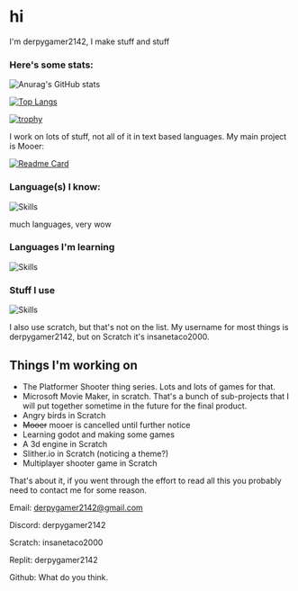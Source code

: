 # hi

I'm derpygamer2142, I make stuff and stuff
### Here's some stats:

![Anurag's GitHub stats](https://github-readme-stats.vercel.app/api?username=derpygamer2142&show_icons=true&theme=dark)

[![Top Langs](https://github-readme-stats.vercel.app/api/top-langs/?username=derpygamer2142&exclude_repo=Mooer,vg,testing-extension,example-extensions-fork,Microphone-Input-Scratch-Extension)](https://github.com/anuraghazra/github-readme-stats)

[![trophy](https://github-profile-trophy.vercel.app/?username=derpygamer2142&theme=onedark)](https://github.com/ryo-ma/github-profile-trophy)

I work on lots of stuff, not all of it in text based languages. My main project is Mooer:

[![Readme Card](https://github-readme-stats.vercel.app/api/pin/?username=derpygamer2142&repo=Mooer)](https://github.com/Mooer-Media/Mooer)



### Language(s) I know:

![Skills](https://skillicons.dev/icons?i=py)

much languages, very wow

### Languages I'm learning
![Skills](https://skillicons.dev/icons?i=js,css,html,c,cpp,godot)

### Stuff I use
![Skills](https://skillicons.dev/icons?i=godot,vscode,visualstudio,codepen,replit,github,stackoverflow)

I also use scratch, but that's not on the list.
My username for most things is derpygamer2142, but on Scratch it's insanetaco2000.

## Things I'm working on

- The Platformer Shooter thing series. Lots and lots of games for that.
- Microsoft Movie Maker, in scratch. That's a bunch of sub-projects that I will put together sometime in the future for the final product.
- Angry birds in Scratch
- ~~Mooer~~ mooer is cancelled until further notice
- Learning godot and making some games
- A 3d engine in Scratch
- Slither.io in Scratch (noticing a theme?)
- Multiplayer shooter game in Scratch


That's about it, if you went through the effort to read all this you probably need to contact me for some reason.

Email: derpygamer2142@gmail.com

Discord: derpygamer2142

Scratch: insanetaco2000

Replit: derpygamer2142

Github: What do you think.
